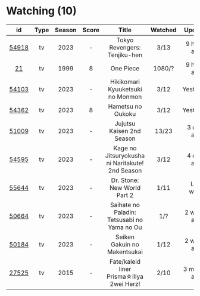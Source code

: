 # Watching (10)

|                      id                      | Type | Season | Score |                      Title                      | Watched |    Updated   | Start Date |
| :------------------------------------------: | :--: | :----: | :---: | :---------------------------------------------: | :-----: | :----------: | :--------: |
| [54918](https://myanimelist.net/anime/54918) |  tv  |  2023  |   -   |           Tokyo Revengers: Tenjiku-hen          |   3/13  |  9 hours ago | 10/04/2023 |
|    [21](https://myanimelist.net/anime/21)    |  tv  |  1999  |   8   |                    One Piece                    |  1080/? |  9 hours ago | 01/01/2013 |
| [54103](https://myanimelist.net/anime/54103) |  tv  |  2023  |   -   |         Hikikomari Kyuuketsuki no Monmon        |   3/12  |   Yesterday  | 10/08/2023 |
| [54362](https://myanimelist.net/anime/54362) |  tv  |  2023  |   8   |                Hametsu no Oukoku                |   3/12  |   Yesterday  | 10/16/2023 |
| [51009](https://myanimelist.net/anime/51009) |  tv  |  2023  |   -   |            Jujutsu Kaisen 2nd Season            |  13/23  |  3 days ago  | 07/08/2023 |
| [54595](https://myanimelist.net/anime/54595) |  tv  |  2023  |   -   | Kage no Jitsuryokusha ni Naritakute! 2nd Season |   3/12  |  4 days ago  | 10/04/2023 |
| [55644](https://myanimelist.net/anime/55644) |  tv  |  2023  |   -   |           Dr. Stone: New World Part 2           |   1/11  |   Last week  | 10/13/2023 |
| [50664](https://myanimelist.net/anime/50664) |  tv  |  2023  |   -   |   Saihate no Paladin: Tetsusabi no Yama no Ou   |   1/?   |  2 weeks ago | 10/08/2023 |
| [50184](https://myanimelist.net/anime/50184) |  tv  |  2023  |   -   |           Seiken Gakuin no Makentsukai          |   1/12  |  2 weeks ago | 10/05/2023 |
| [27525](https://myanimelist.net/anime/27525) |  tv  |  2015  |   -   |    Fate/kaleid liner Prisma☆Illya 2wei Herz!    |   2/10  | 3 months ago | 06/11/2023 |